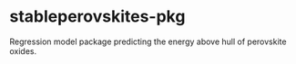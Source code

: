 # stableperovskites-pkg
Regression model package predicting the energy above hull of perovskite oxides.
